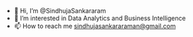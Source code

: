 - 👋 Hi, I’m @SindhujaSankararam
- 👀 I’m interested in Data Analytics and Business Intelligence
- 📫 How to reach me sindhujasankararaman@gmail.com
  
<!---
SindhujaSankararam/SindhujaSankararam is a ✨ special ✨ repository because its `README.md` (this file) appears on your GitHub profile.
You can click the Preview link to take a look at your changes.
--->
